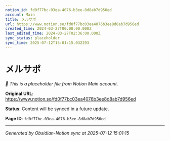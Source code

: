 ```yaml
---
notion_id: fd0f77bc-03ea-4076-b3ee-8d8ab7d956ed
account: Main
title: メルサポ
url: https://www.notion.so/fd0f77bc03ea4076b3ee8d8ab7d956ed
created_time: 2024-03-27T00:08:00.000Z
last_edited_time: 2024-03-27T02:36:00.000Z
sync_status: placeholder
sync_time: 2025-07-12T15:01:15.032293
---
```


# メルサポ

*🔄 This is a placeholder file from Notion Main account.*

**Original URL**: https://www.notion.so/fd0f77bc03ea4076b3ee8d8ab7d956ed

**Status**: Content will be synced in a future update.

**Page ID**: `fd0f77bc-03ea-4076-b3ee-8d8ab7d956ed`

---

*Generated by Obsidian-Notion sync at 2025-07-12 15:01:15*
